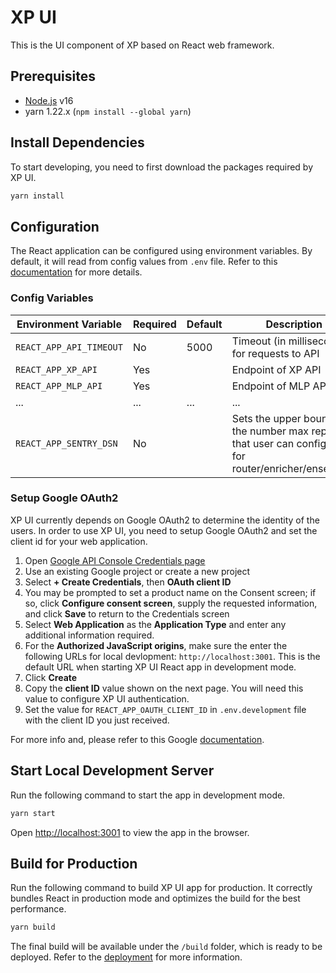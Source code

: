 # XP UI

This is the UI component of XP based on React web framework.

## Prerequisites

- [Node.js](https://nodejs.org/en/download/) v16
- yarn 1.22.x (`npm install --global yarn`)

## Install Dependencies

To start developing, you need to first download the packages required by XP UI.
```bash
yarn install
```

## Configuration

The React application can be configured using environment variables. By default, 
it will read from config values from `.env` file. Refer to 
this [documentation](https://create-react-app.dev/docs/adding-custom-environment-variables/) for more details.

### Config Variables
| Environment Variable            | Required | Default  | Description     |
| ------------------------------- | -------- | -------- | --------------- |
| `REACT_APP_API_TIMEOUT`         | No       | 5000     | Timeout (in milliseconds) for requests to API |
| `REACT_APP_XP_API`              | Yes      |          | Endpoint of XP API | 
| `REACT_APP_MLP_API`             | Yes      |          | Endpoint of MLP API | 
| ...                             | ...      | ...      | ... | 
| `REACT_APP_SENTRY_DSN`          | No       |          | Sets the upper bound of the number max replicas that user can configure for router/enricher/ensembler | 

### Setup Google OAuth2

XP UI currently depends on Google OAuth2 to determine the identity of the
users. In order to use XP UI, you need to setup Google OAuth2 and set 
the client id for your web application.

1. Open [Google API Console Credentials page](https://console.developers.google.com/apis/credentials)
2. Use an existing Google project or create a new project
3. Select **+ Create Credentials**, then **OAuth client ID**
4. You may be prompted to set a product name on the Consent screen; if so, click **Configure consent screen**, supply the requested information, and click **Save** to return to the Credentials screen
5. Select **Web Application** as the **Application Type** and enter any additional information required.
6. For the **Authorized JavaScript origins**, make sure the enter the following URLs for local devlopment: 
   `http://localhost:3001`. This is the default URL when starting XP UI React app in development mode.
7. Click **Create**
8. Copy the **client ID** value shown on the next page. You will need this value to configure XP UI authentication.
9. Set the value for `REACT_APP_OAUTH_CLIENT_ID` in `.env.development` file with the client ID you just received.

For more info and, please refer to this Google [documentation](https://developers.google.com/identity/protocols/oauth2/javascript-implicit-flow).

## Start Local Development Server

Run the following command to start the app in development mode.
```bash
yarn start
```

Open [http://localhost:3001](http://localhost:3001) to view the app in the browser.

## Build for Production

Run the following command to build XP UI app for production. 
It correctly bundles React in production mode and optimizes the build for the best performance.
```bash
yarn build
```

The final build will be available under the `/build` folder, which is ready to
be deployed. Refer to the [deployment](https://facebook.github.io/create-react-app/docs/deployment) for more information.
